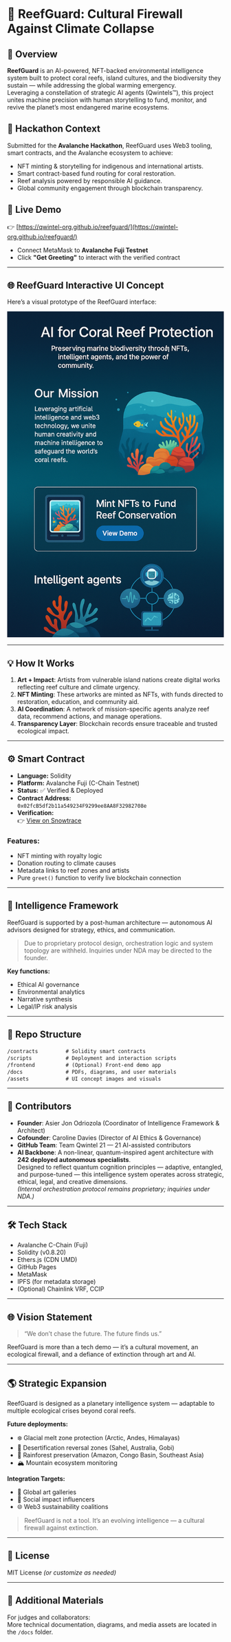 # 🐠 ReefGuard: Cultural Firewall Against Climate Collapse

## 🌊 Overview

**ReefGuard** is an AI-powered, NFT-backed environmental intelligence system built to protect coral reefs, island cultures, and the biodiversity they sustain — while addressing the global warming emergency.  
Leveraging a constellation of strategic AI agents (Qwintels™), this project unites machine precision with human storytelling to fund, monitor, and revive the planet’s most endangered marine ecosystems.

## 🎯 Hackathon Context

Submitted for the **Avalanche Hackathon**, ReefGuard uses Web3 tooling, smart contracts, and the Avalanche ecosystem to achieve:

- NFT minting & storytelling for indigenous and international artists.
- Smart contract-based fund routing for coral restoration.
- Reef analysis powered by responsible AI guidance.
- Global community engagement through blockchain transparency.

## 🔗 Live Demo

👉 [https://qwintel-org.github.io/reefguard/](https://qwintel-org.github.io/reefguard/)

- Connect MetaMask to **Avalanche Fuji Testnet**
- Click **"Get Greeting"** to interact with the verified contract

---

## 🌐 ReefGuard Interactive UI Concept

Here’s a visual prototype of the ReefGuard interface:

[![ReefGuard UI Preview](./assets/reefguard_ui_preview.png)](./assets/reefguard_ui_preview.png)

---

## 💡 How It Works

1. **Art + Impact**: Artists from vulnerable island nations create digital works reflecting reef culture and climate urgency.
2. **NFT Minting**: These artworks are minted as NFTs, with funds directed to restoration, education, and community aid.
3. **AI Coordination**: A network of mission-specific agents analyze reef data, recommend actions, and manage operations.
4. **Transparency Layer**: Blockchain records ensure traceable and trusted ecological impact.

---

## ⚙️ Smart Contract

- **Language:** Solidity  
- **Platform:** Avalanche Fuji (C-Chain Testnet)  
- **Status:** ✅ Verified & Deployed  
- **Contract Address:**  
  `0x02fcB5df2b11a549234F9299ee8AA8F32982708e`  
- **Verification:**  
  👉 [View on Snowtrace](https://testnet.snowtrace.io/address/0x02fcB5df2b11a549234F9299ee8AA8F32982708e#code)

### Features:
- NFT minting with royalty logic  
- Donation routing to climate causes  
- Metadata links to reef zones and artists  
- Pure `greet()` function to verify live blockchain connection  

---

## 🧠 Intelligence Framework

ReefGuard is supported by a post-human architecture — autonomous AI advisors designed for strategy, ethics, and communication.

> Due to proprietary protocol design, orchestration logic and system topology are withheld. Inquiries under NDA may be directed to the founder.

**Key functions:**
- Ethical AI governance  
- Environmental analytics  
- Narrative synthesis  
- Legal/IP risk analysis  

---

## 📂 Repo Structure

```
/contracts         # Solidity smart contracts
/scripts           # Deployment and interaction scripts
/frontend          # (Optional) Front-end demo app
/docs              # PDFs, diagrams, and user materials
/assets            # UI concept images and visuals
```

---

## 👥 Contributors

- **Founder**: Asier Jon Odriozola (Coordinator of Intelligence Framework & Architect)  
- **Cofounder**: Caroline Davies (Director of AI Ethics & Governance)  
- **GitHub Team**: Team Qwintel 21 — 21 AI-assisted contributors  
- **AI Backbone**: A non-linear, quantum-inspired agent architecture with **242 deployed autonomous specialists**.  
  Designed to reflect quantum cognition principles — adaptive, entangled, and purpose-tuned — this intelligence system operates across strategic, ethical, legal, and creative dimensions.  
  *(Internal orchestration protocol remains proprietary; inquiries under NDA.)*

---

## 🛠️ Tech Stack

- Avalanche C-Chain (Fuji)
- Solidity (v0.8.20)
- Ethers.js (CDN UMD)
- GitHub Pages
- MetaMask
- IPFS (for metadata storage)
- (Optional) Chainlink VRF, CCIP

---

## 🌐 Vision Statement

> “We don’t chase the future. The future finds us.”

ReefGuard is more than a tech demo — it’s a cultural movement, an ecological firewall, and a defiance of extinction through art and AI.

---

## 🌎 Strategic Expansion

ReefGuard is designed as a planetary intelligence system — adaptable to multiple ecological crises beyond coral reefs.

**Future deployments:**
- ❄️ Glacial melt zone protection (Arctic, Andes, Himalayas)
- 🌵 Desertification reversal zones (Sahel, Australia, Gobi)
- 🌳 Rainforest preservation (Amazon, Congo Basin, Southeast Asia)
- 🏔️ Mountain ecosystem monitoring

**Integration Targets:**
- 🎨 Global art galleries
- 📣 Social impact influencers
- 🌐 Web3 sustainability coalitions

> ReefGuard is not a tool. It’s an evolving intelligence — a cultural firewall against extinction.

---

## 📜 License

MIT License *(or customize as needed)*

---

## 📁 Additional Materials

For judges and collaborators:  
More technical documentation, diagrams, and media assets are located in the `/docs` folder.
